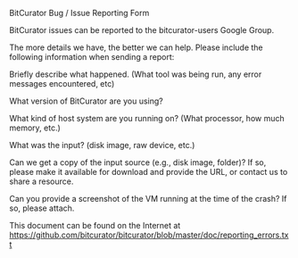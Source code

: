 BitCurator Bug / Issue Reporting Form

BitCurator issues can be reported to the bitcurator-users Google Group.

The more details we have, the better we can help. Please include the following information when sending a report:

Briefly describe what happened. (What tool was being run, any error messages encountered, etc)

What version of BitCurator are you using?

What kind of host system are you running on? (What processor, how much memory, etc.)

What was the input? (disk image, raw device, etc.)

Can we get a copy of the input source (e.g., disk image, folder)? If so, please make it available for download and provide the URL, or contact us to share a resource.

Can you provide a screenshot of the VM running at the time of the crash? If so, please attach.

This document can be found on the Internet at https://github.com/bitcurator/bitcurator/blob/master/doc/reporting_errors.txt

